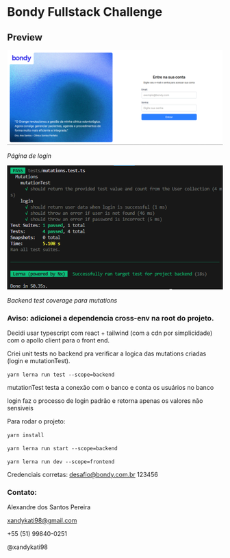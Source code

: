 # Bondy Fullstack Challenge

## Preview

![Login Page Preview](preview.png)

*Página de login*

![Test Coverage Preview](preview_tests.png)

*Backend test coverage para mutations*

### Aviso: adicionei a dependencia cross-env na root do projeto.

Decidi usar typescript com react + tailwind (com a cdn por simplicidade) com o apollo client para o front end.

Criei unit tests no backend pra verificar a logica das mutations criadas (login e mutationTest).

`yarn lerna run test --scope=backend`

mutationTest testa a conexão com o banco e conta os usuários no banco

login faz o processo de login padrão e retorna apenas os valores não sensiveis

Para rodar o projeto:

`yarn install`

`yarn lerna run start --scope=backend`

`yarn lerna run dev --scope=frontend`

Credenciais corretas:
desafio@bondy.com.br 123456

### Contato:

Alexandre dos Santos Pereira

xandykati98@gmail.com

+55 (51) 99840-0251

@xandykati98
